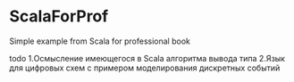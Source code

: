 # ScalaForProf
Simple example from Scala for professional book


todo
1.Осмысление имеющегося в Scala
алгоритма вывода типа
2.Язык для цифровых схем c примером моделирования дискретных событий

